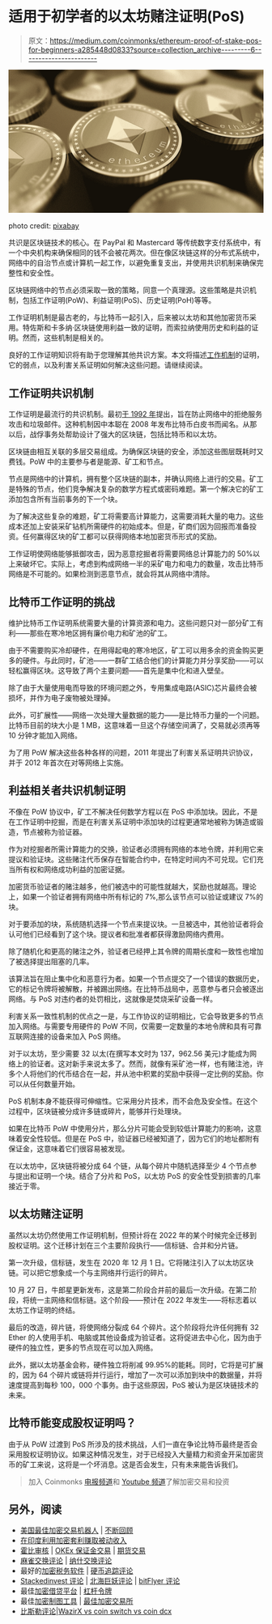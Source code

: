 # 适用于初学者的以太坊赌注证明(PoS)

> 原文：<https://medium.com/coinmonks/ethereum-proof-of-stake-pos-for-beginners-a285448d0833?source=collection_archive---------6----------------------->

![](img/84d24a8753a07b348d25241ce03dd410.png)

photo credit: [pixabay](https://pixabay.com/illustrations/ethereum-currency-trading-3660218/)

共识是区块链技术的核心。在 PayPal 和 Mastercard 等传统数字支付系统中，有一个中央机构来确保相同的钱不会被花两次。但在像区块链这样的分布式系统中，网络中的自治节点或计算机一起工作，以避免重复支出，并使用共识机制来确保完整性和安全性。

区块链网络中的节点必须采取一致的策略，同意一个真理源。这些策略是共识机制，包括工作证明(PoW)、利益证明(PoS)、历史证明(PoH)等等。

工作证明机制是最古老的，与比特币一起引入，后来被以太坊和其他加密货币采用。特佐斯和卡多纳·区块链使用利益一致的证明，而索拉纳使用历史和利益的证明。然而，这些机制是相关的。

良好的工作证明知识将有助于您理解其他共识方案。本文将描述[工作机制](/@ibrahimayuba393/bitcoin-mining-explained-da93b46204f6)的证明，它的弱点，以及利害关系证明如何解决这些问题。请继续阅读。

## **工作证明共识机制**

工作证明是最流行的共识机制。最初[于 1992 年](https://www.bitcoinsuisse.com/fundamentals/what-is-proof-of-work)提出，旨在防止网络中的拒绝服务攻击和垃圾邮件。这种机制因中本聪在 2008 年发布比特币白皮书而闻名。从那以后，战俘事务处帮助设计了强大的区块链，包括比特币和以太坊。

区块链由相互关联的多层交易组成。为确保区块链的安全，添加这些图层既耗时又费钱。PoW 中的主要参与者是能源、矿工和节点。

节点是网络中的计算机，拥有整个区块链的副本，并确认网络上进行的交易。矿工是特殊的节点，他们竞争解决复杂的数学方程式或密码难题。第一个解决它的矿工添加包含所有当前事务的下一个块。

为了解决这些复杂的难题，矿工将需要高计算能力，这需要消耗大量的电力。这些成本还加上安装采矿钻机所需硬件的初始成本。但是，矿商们因为回报而准备投资。任何赢得区块的矿工都可以获得网络本地加密货币形式的奖励。

工作证明使网络能够抵御攻击，因为恶意挖掘者将需要网络总计算能力的 50%以上来破坏它。实际上，考虑到构成网络一半的采矿电力和电力的数量，攻击比特币网络是不可能的。如果检测到恶意节点，就会将其从网络中清除。

## **比特币工作证明的挑战**

维护比特币工作证明系统需要大量的计算资源和电力。这些问题只对一部分矿工有利——那些在寒冷地区拥有廉价电力和矿池的矿工。

由于不需要购买冷却硬件，在用得起电的寒冷地区，矿工可以用多余的资金购买更多的硬件。与此同时，矿池——一群矿工结合他们的计算能力并分享奖励——可以轻松赢得区块。这导致了两个主要问题——首先是集中化和进入壁垒。

除了由于大量使用电而导致的环境问题之外，专用集成电路(ASIC)芯片最终会被损坏，并作为电子废物被处理掉。

此外，可扩展性——网络一次处理大量数据的能力——是比特币力量的一个问题。比特币目前的块大小是 1 MB，这意味着一旦这个存储空间满了，交易就必须再等 10 分钟才能加入网络。

为了用 PoW 解决这些各种各样的问题，2011 年提出了利害关系证明共识协议，并于 2012 年首次在对等网络上实施。

## **利益相关者共识机制证明**

不像在 PoW 协议中，矿工不解决任何数学方程以在 PoS 中添加块。因此，不是在工作证明中挖掘，而是在利害关系证明中添加块的过程更通常地被称为铸造或锻造，节点被称为验证器。

作为对挖掘者所需计算能力的交换，验证者必须拥有网络的本地令牌，并利用它来提议和验证块。这些赌注代币保存在智能合约中，在特定时间内不可兑现。它们充当所有权和网络成功利益的加密证据。

加密货币验证者的赌注越多，他们被选中的可能性就越大，奖励也就越高。理论上，如果一个验证者拥有网络中所有标记的 7%,那么该节点可以验证或建议 7%的块。

对于要添加的块，系统随机选择一个节点来提议块。一旦被选中，其他验证者将会认可他们已经看到了这个块。提议者和批准者都获得激励网络内费用。

除了随机化和更高的赌注之外，验证者已经押上其令牌的周期长度和一致性也增加了被选择提出阻塞的几率。

该算法旨在阻止集中化和恶意行为者。如果一个节点提交了一个错误的数据历史，它的标记令牌将被解散，并被踢出网络。在比特币战局中，恶意参与者只会被逐出网络。与 PoS 对违约者的处罚相比，这就像是焚烧采矿设备一样。

利害关系一致性机制的优点之一是，与工作协议的证明相比，它会导致更多的节点加入网络。与需要专用硬件的 PoW 不同，仅需要一定数量的本地令牌和具有可靠互联网连接的设备来加入 PoS 网络。

对于以太坊，至少需要 32 以太(在撰写本文时为 137，962.56 美元)才能成为网络上的验证者。这对新手来说太多了。然而，就像有采矿池一样，也有赌注池，许多个人将他们的代币结合在一起，并从池中积累的奖励中获得一定比例的奖励。你可以从任何数量开始。

PoS 机制本身不能获得可伸缩性。它采用分片技术，而不会危及安全性。在这个过程中，区块链被分成许多链或碎片，能够并行处理块。

如果在比特币 PoW 中使用分片，那么分片可能会受到较低计算能力的影响，这意味着安全性较低。但是在 PoS 中，验证器已经被知道了，因为它们的地址都附有保证金，这意味着它们很容易被发现。

在以太坊中，区块链将被分成 64 个链，从每个碎片中随机选择至少 4 个节点参与提出和证明一个块。结合了分片和 PoS，以太坊 PoS 的安全性受到损害的几率接近于零。

## **以太坊赌注证明**

虽然以太坊仍然使用工作证明机制，但预计将在 2022 年的某个时候完全迁移到股权证明。这个迁移计划在三个主要阶段执行——信标链、合并和分片链。

第一次升级，信标链，发生在 2020 年 12 月 1 日。它将赌注引入了以太坊区块链。可以把它想象成一个与主网络并行运行的碎片。

10 月 27 日，牛郎星更新发布，这是第二阶段合并前的最后一次升级。在第二阶段，将统一主网络和信标链。这个阶段——预计在 2022 年发生——将标志着以太坊工作证明的终结。

最后的改造，碎片链，将使网络分裂成 64 个碎片。这个阶段将允许任何拥有 32 Ether 的人使用手机、电脑或其他设备成为验证者。这将促进去中心化，因为由于硬件的独立性，更多的节点现在可以加入网络。

此外，据以太坊基金会称，硬件独立将削减 99.95%的能耗。同时，它将是可扩展的，因为 64 个碎片或链将并行运行，增加了一次可以添加到块中的数据量，并将速度提高到每秒 100，000 个事务。由于这些原因，PoS 被认为是区块链技术的未来。

## **比特币能变成股权证明吗？**

由于从 PoW 过渡到 PoS 所涉及的技术挑战，人们一直在争论比特币最终是否会采用股权证明协议。如果这种情况发生，对于已经投入大量精力和资金开采加密货币的矿工来说，这将是一个坏消息。这是否会发生，只有未来能告诉我们。

> 加入 Coinmonks [电报频道](https://t.me/coincodecap)和 [Youtube 频道](https://www.youtube.com/c/coinmonks/videos)了解加密交易和投资

## 另外，阅读

*   [美国最佳加密交易机器人](https://blog.coincodecap.com/crypto-trading-bots-in-the-us) | [不断回顾](https://blog.coincodecap.com/changelly-review)
*   [在印度利用加密套利赚取被动收入](https://blog.coincodecap.com/crypto-arbitrage-in-india)
*   [霍比审核](https://blog.coincodecap.com/huobi-review) | [OKEx 保证金交易](https://blog.coincodecap.com/okex-margin-trading) | [期货交易](https://blog.coincodecap.com/futures-trading)
*   [麻雀交换评论](https://blog.coincodecap.com/sparrow-exchange-review) | [纳什交换评论](https://blog.coincodecap.com/nash-exchange-review)
*   最好的[加密税务软件](/coinmonks/best-crypto-tax-tool-for-my-money-72d4b430816b) | [硬币追踪评论](/coinmonks/cointracking-review-a-reliable-cryptocurrency-tax-software-5114e3eb5737)
*   [Stackedinvest 评论](https://blog.coincodecap.com/stackedinvest-review) | [北海巨妖评论](/coinmonks/kraken-review-6165fc1056ac) | [bitFlyer 评论](https://blog.coincodecap.com/bitflyer-review)
*   最佳[加密借贷平台](/coinmonks/top-5-crypto-lending-platforms-in-2020-that-you-need-to-know-a1b675cec3fa) | [杠杆令牌](/coinmonks/leveraged-token-3f5257808b22)
*   最佳[加密制图工具](/coinmonks/what-are-the-best-charting-platforms-for-cryptocurrency-trading-85aade584d80) | [最佳加密交易所](/coinmonks/crypto-exchange-dd2f9d6f3769)
*   [比斯勒评论](https://blog.coincodecap.com/bitsler-review)|[WazirX vs coin switch vs coin dcx](https://blog.coincodecap.com/wazirx-vs-coinswitch-vs-coindcx)